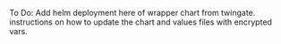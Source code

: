 To Do: Add helm deployment here of wrapper chart from twingate. instructions on how to update the chart and values files with encrypted vars.